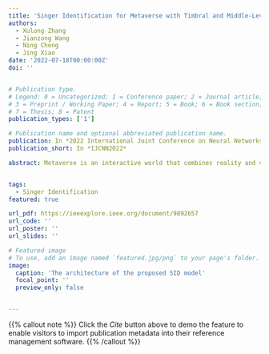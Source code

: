 ```yaml
---
title: 'Singer Identification for Metaverse with Timbral and Middle-Level Perceptual Features'
authors:
  - Xulong Zhang
  - Jianzong Wang
  - Ning Cheng
  - Jing Xiao
date: '2022-07-18T00:00:00Z'
doi: ''


# Publication type.
# Legend: 0 = Uncategorized; 1 = Conference paper; 2 = Journal article;
# 3 = Preprint / Working Paper; 4 = Report; 5 = Book; 6 = Book section;
# 7 = Thesis; 8 = Patent
publication_types: ['1']

# Publication name and optional abbreviated publication name.
publication: In *2022 International Joint Conference on Neural Networks*
publication_short: In *IJCNN2022*

abstract: Metaverse is an interactive world that combines reality and virtuality, where participants can be virtual avatars. Anyone can hold a concert in a virtual concert hall, and users can quickly identify the real singer behind the virtual idol through the singer identification. Most singer identification methods are processed using the frame-level features. However, expect the singer's timbre, the music frame includes music information, such as melodiousness, rhythm, and tonal. It means the music information is noise for using frame-level features to identify the singers. In this paper, instead of only the frame-level features, we propose to use another two features that address this problem. Middle-level feature, which represents the music's melodiousness, rhythmic stability, and tonal stability, and is able to capture the perceptual features of music. The timbre feature, which is used in speaker identification, represents the singers' voice features. Furthermore, we propose a convolutional recurrent neural network (CRNN) to combine three features for singer identification. The model firstly fuses the frame-level feature and timbre feature and then combines middle-level features to the mix features. In experiments, the proposed method achieves comparable performance on an average F1 score of 0.81 on the benchmark dataset of Artist20, which significantly improves related works.


tags:
  - Singer Identification
featured: true

url_pdf: https://ieeexplore.ieee.org/document/9892657
url_code: ''
url_poster: ''
url_slides: ''

# Featured image
# To use, add an image named `featured.jpg/png` to your page's folder.
image:
  caption: 'The architecture of the proposed SID model'
  focal_point: ''
  preview_only: false


---
```


{{% callout note %}}
Click the _Cite_ button above to demo the feature to enable visitors to import publication metadata into their reference management software.
{{% /callout %}}

